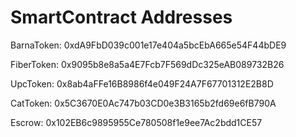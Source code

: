 # SmartContract Addresses

BarnaToken:		0xdA9FbD039c001e17e404a5bcEbA665e54F44bDE9

FiberToken:		0x9095b8e8a5a4E7Fcb7F569dDc325eAB089732B26

UpcToken:		0x8ab4aFFe16B8986f4e049F24A7F67701312E2B8D

CatToken:		0x5C3670E0Ac747b03CD0e3B3165b2fd69e6fB790A

Escrow:			0x102EB6c9895955Ce780508f1e9ee7Ac2bdd1CE57
